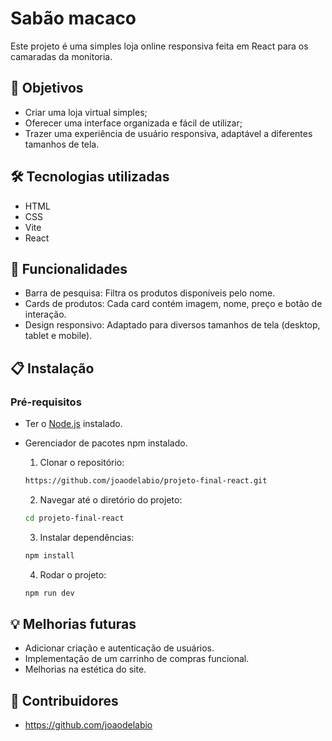 
# Sabão macaco

Este projeto é uma simples loja online responsiva feita em React para os camaradas da monitoria.

## 🎯 Objetivos

- Criar uma loja virtual simples;
- Oferecer uma interface organizada e fácil de utilizar;
- Trazer uma experiência de usuário responsiva, adaptável a diferentes tamanhos de tela.

## 🛠️ Tecnologias utilizadas

- HTML
- CSS
- Vite
- React

## 🚀 Funcionalidades 

- Barra de pesquisa: Filtra os produtos disponíveis pelo nome.
- Cards de produtos: Cada card contém imagem, nome, preço e botão de interação.
- Design responsivo: Adaptado para diversos tamanhos de tela (desktop, tablet e mobile).

## 📋 Instalação

### Pré-requisitos

- Ter o [Node.js](https://nodejs.org/en) instalado.
- Gerenciador de pacotes npm instalado.

    1. Clonar o repositório: 

    ``` bash
    https://github.com/joaodelabio/projeto-final-react.git
    ```
    2. Navegar até o diretório do projeto:

    ``` bash
    cd projeto-final-react
    ```

    3. Instalar dependências:

    ```bash
    npm install
    ```

    4. Rodar o projeto:

    ```bash
    npm run dev
    ```

## 💡 Melhorias futuras

- Adicionar criação e autenticação de usuários.
- Implementação de um carrinho de compras funcional.
- Melhorias na estética do site.

## 👥 Contribuidores
- https://github.com/joaodelabio
